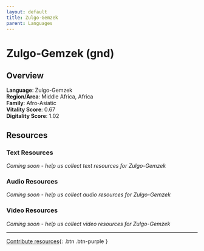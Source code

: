 ```yaml
---
layout: default
title: Zulgo-Gemzek
parent: Languages
---
```


# Zulgo-Gemzek (gnd)

## Overview

**Language**: Zulgo-Gemzek  
**Region/Area**: Middle Africa, Africa  
**Family**: Afro-Asiatic  
**Vitality Score**: 0.67  
**Digitality Score**: 1.02  

## Resources

### Text Resources
*Coming soon - help us collect text resources for Zulgo-Gemzek*

### Audio Resources
*Coming soon - help us collect audio resources for Zulgo-Gemzek*

### Video Resources
*Coming soon - help us collect video resources for Zulgo-Gemzek*

---

[Contribute resources](https://fairtrain.github.io/){: .btn .btn-purple }
